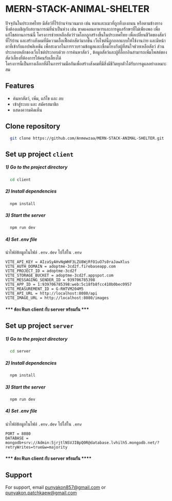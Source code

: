 
# MERN-STACK-ANIMAL-SHELTER

   ปัจจุบันในประเทศไทย มีสัตว์ที่ไร้บ้านจำนวนมาก เช่น หมาและแมวที่ถูกทิ้งลงถนน หรือตามข้างทาง ซึ่งต้องเผชิญกับสถานการณ์ที่น่าเป็นห่วง เช่น ขาดแคลนอาหารและการดูแลรักษาที่ไม่เพียงพอ เพื่อแก้ไขสถานการณ์นี้ โครงการช่วยเหลือสัตว์ร่วมโลกถูกสร้างขึ้นในประเทศไทย เพื่อเปลี่ยนชีวิตของสัตว์ที่ไร้บ้าน และสร้างสังคมที่มีความเอื้อเฟื้อต่อสัตว์มากขึ้น เว็บไซต์นี้ถูกออกแบบให้ใช้งานง่าย และมีหน้าตาที่เข้ากับแอปพลิเคชัน เพื่อสะดวกในการรวบรวมข้อมูลและเชื่อมโยงกับผู้ที่สนใจช่วยเหลือสัตว์ ส่วนประกอบหลักของเว็บไซต์ประกอบด้วย การค้นหาสัตว์ , ข้อมูลสัตว์และผู้ที่ล็อกอินสามารถเพิ่มโพสต์ของสัตว์เลี้ยงที่ต้องการให้คนรับเลี้ยงได้  
         	 โครงการนี้เป็นทางเลือกที่ดีในการร่วมมือกันเพื่อสร้างสังคมที่มีสิ่งมีชีวิตทุกตัวได้รับการดูแลอย่างเหมาะสม



## Features

- ค้นหาสัตว์, เพิ่ม, แก้ไข และ ลบ
- เข้าสู่ระบบ และ สมัครสมาชิก
- แสดงความคิดเห็น


## Clone repository 

```bash
  git clone https://github.com/Anmewzaa/MERN-STACK-ANIMAL-SHELTER.git
```

## Set up project `client`

##### 1) Go to the project directory

```bash
  cd client
```

##### 2) Install dependencies

```bash
  npm install
```


##### 3) Start the server

```bash
  npm run dev
```

##### 4) Set .env file

นำไฟล์ข้อมูลในไฟล์ `.env.dev` ไปใส่ใน `.env`

`VITE_API_KEY = AIzaSyAHvNgWHF3LZU8WjRfO1uO7s0raJawXlus` 
</br>
`VITE_AUTH_DOMAIN = adoptme-3cd2f.firebaseapp.com`
</br>
`VITE_PROJECT_ID = adoptme-3cd2f`
</br>
`VITE_STORAGE_BUCKET = adoptme-3cd2f.appspot.com`
</br>
`VITE_MESSAGING_SENDER_ID = 939706785398`
</br>
`VITE_APP_ID = 1:939706785398:web:5c18fb8fcc410b0bec0957`
</br>
`VITE_MEASUREMENT_ID = G-RHTVM204M5`
</br>
`VITE_API_URL = http://localhost:8080/api`
</br>
`VITE_IMAGE_URL = http://localhost:8080/images`

#### *** ต้อง Run client กับ server พร้อมกัน ***

## Set up project `server`

##### 1) Go to the project directory

```bash
  cd server
```

##### 2) Install dependencies

```bash
  npm install
```


##### 3) Start the server

```bash
  npm run dev
```

##### 4) Set .env file

นำไฟล์ข้อมูลในไฟล์ `.env.dev` ไปใส่ใน `.env`

`PORT = 8080` 
</br>
`DATABASE = mongodb+srv://Admin:5jrjtlNSVJIBpQ0R@database.lvhilh5.mongodb.net/?retryWrites=true&w=majority`

#### *** ต้อง Run client กับ server พร้อมกัน ****
## Support

For support, email punyakon857@gmail.com or punyakon.patchkaew@gmail.com


